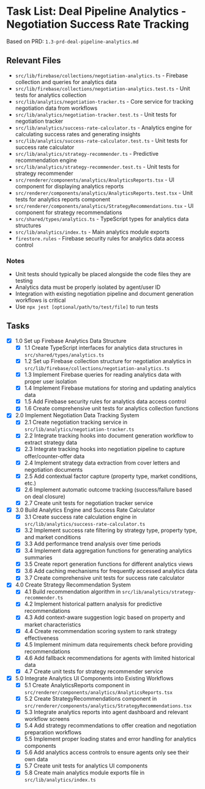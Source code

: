 # Task List: Deal Pipeline Analytics - Negotiation Success Rate Tracking

Based on PRD: `1.3-prd-deal-pipeline-analytics.md`

## Relevant Files

- `src/lib/firebase/collections/negotiation-analytics.ts` - Firebase collection and queries for analytics data
- `src/lib/firebase/collections/negotiation-analytics.test.ts` - Unit tests for analytics collection
- `src/lib/analytics/negotiation-tracker.ts` - Core service for tracking negotiation data from workflows
- `src/lib/analytics/negotiation-tracker.test.ts` - Unit tests for negotiation tracker
- `src/lib/analytics/success-rate-calculator.ts` - Analytics engine for calculating success rates and generating insights
- `src/lib/analytics/success-rate-calculator.test.ts` - Unit tests for success rate calculator
- `src/lib/analytics/strategy-recommender.ts` - Predictive recommendation engine
- `src/lib/analytics/strategy-recommender.test.ts` - Unit tests for strategy recommender
- `src/renderer/components/analytics/AnalyticsReports.tsx` - UI component for displaying analytics reports
- `src/renderer/components/analytics/AnalyticsReports.test.tsx` - Unit tests for analytics reports component
- `src/renderer/components/analytics/StrategyRecommendations.tsx` - UI component for strategy recommendations
- `src/shared/types/analytics.ts` - TypeScript types for analytics data structures
- `src/lib/analytics/index.ts` - Main analytics module exports
- `firestore.rules` - Firebase security rules for analytics data access control

### Notes

- Unit tests should typically be placed alongside the code files they are testing
- Analytics data must be properly isolated by agent/user ID
- Integration with existing negotiation pipeline and document generation workflows is critical
- Use `npx jest [optional/path/to/test/file]` to run tests

## Tasks

- [x] 1.0 Set up Firebase Analytics Data Structure
  - [x] 1.1 Create TypeScript interfaces for analytics data structures in `src/shared/types/analytics.ts`
  - [x] 1.2 Set up Firebase collection structure for negotiation analytics in `src/lib/firebase/collections/negotiation-analytics.ts`
  - [x] 1.3 Implement Firebase queries for reading analytics data with proper user isolation
  - [x] 1.4 Implement Firebase mutations for storing and updating analytics data
  - [x] 1.5 Add Firebase security rules for analytics data access control
  - [x] 1.6 Create comprehensive unit tests for analytics collection functions

- [x] 2.0 Implement Negotiation Data Tracking System
  - [x] 2.1 Create negotiation tracking service in `src/lib/analytics/negotiation-tracker.ts`
  - [x] 2.2 Integrate tracking hooks into document generation workflow to extract strategy data
  - [x] 2.3 Integrate tracking hooks into negotiation pipeline to capture offer/counter-offer data
  - [x] 2.4 Implement strategy data extraction from cover letters and negotiation documents
  - [x] 2.5 Add contextual factor capture (property type, market conditions, etc.)
  - [x] 2.6 Implement automatic outcome tracking (success/failure based on deal closure)
  - [x] 2.7 Create unit tests for negotiation tracker service

- [x] 3.0 Build Analytics Engine and Success Rate Calculator
  - [x] 3.1 Create success rate calculation engine in `src/lib/analytics/success-rate-calculator.ts`
  - [x] 3.2 Implement success rate filtering by strategy type, property type, and market conditions
  - [x] 3.3 Add performance trend analysis over time periods
  - [x] 3.4 Implement data aggregation functions for generating analytics summaries
  - [x] 3.5 Create report generation functions for different analytics views
  - [x] 3.6 Add caching mechanisms for frequently accessed analytics data
  - [x] 3.7 Create comprehensive unit tests for success rate calculator

- [x] 4.0 Create Strategy Recommendation System
  - [x] 4.1 Build recommendation algorithm in `src/lib/analytics/strategy-recommender.ts`
  - [x] 4.2 Implement historical pattern analysis for predictive recommendations
  - [x] 4.3 Add context-aware suggestion logic based on property and market characteristics
  - [x] 4.4 Create recommendation scoring system to rank strategy effectiveness
  - [x] 4.5 Implement minimum data requirements check before providing recommendations
  - [x] 4.6 Add fallback recommendations for agents with limited historical data
  - [x] 4.7 Create unit tests for strategy recommender service

- [x] 5.0 Integrate Analytics UI Components into Existing Workflows
  - [x] 5.1 Create AnalyticsReports component in `src/renderer/components/analytics/AnalyticsReports.tsx`
  - [x] 5.2 Create StrategyRecommendations component in `src/renderer/components/analytics/StrategyRecommendations.tsx`
  - [x] 5.3 Integrate analytics reports into agent dashboard and relevant workflow screens
  - [x] 5.4 Add strategy recommendations to offer creation and negotiation preparation workflows
  - [x] 5.5 Implement proper loading states and error handling for analytics components
  - [x] 5.6 Add analytics access controls to ensure agents only see their own data
  - [x] 5.7 Create unit tests for analytics UI components
  - [x] 5.8 Create main analytics module exports file in `src/lib/analytics/index.ts` 